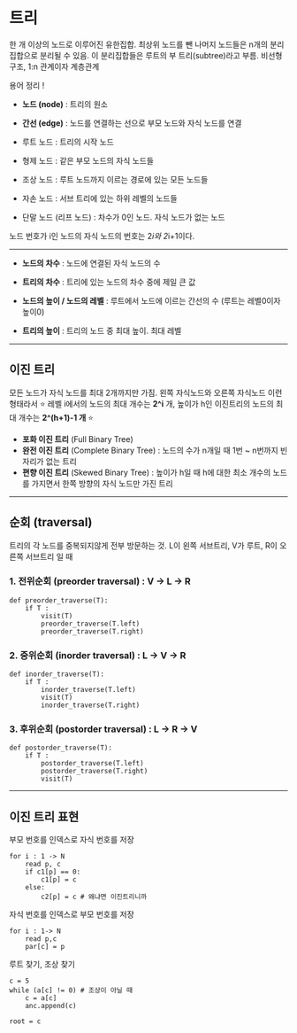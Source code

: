 # 트리
한 개 이상의 노드로 이루어진 유한집합. 최상위 노드를 뺀 나머지 노드들은 n개의 분리 집합으로 분리될 수 있음. 이 분리집합들은 루트의 부 트리(subtree)라고 부름. 비선형 구조, 1:n 관계이자 계층관계

용어 정리 !
- **노드 (node)** : 트리의 원소
- **간선 (edge)** : 노드를 연결하는 선으로 부모 노드와 자식 노드를 연결


- 루트 노드 : 트리의 시작 노드
- 형제 노드 : 같은 부모 노드의 자식 노드들
- 조상 노드 : 루트 노드까지 이르는 경로에 있는 모든 노드들
- 자손 노드 : 서브 트리에 있는 하위 레벨의 노드들
- 단말 노드 (리프 노드) : 차수가 0인 노드. 자식 노드가 없는 노드

노드 번호가 i인 노드의 자식 노드의 번호는 2*i와 2*i+1이다.

---
- **노드의 차수** : 노드에 연결된 자식 노드의 수
- **트리의 차수** : 트리에 있는 노드의 차수 중에 제일 큰 값

- **노드의 높이 / 노드의 레벨** : 루트에서 노드에 이르는 간선의 수 (루트는 레벨0이자 높이0)
- **트리의 높이** : 트리의 노드 중 최대 높이. 최대 레벨

---

## 이진 트리
모든 노드가 자식 노드를 최대 2개까지만 가짐. 왼쪽 자식노드와 오른쪽 자식노드 이런 형태라서 ⭐ 레벨 i에서의 노드의 최대 개수는 **2^i** 개, 높이가 h인 이진트리의 노드의 최대 개수는 **2^(h+1)-1 개** ⭐

- **포화 이진 트리** (Full Binary Tree)
- **완전 이진 트리** (Complete Binary Tree) : 노드의 수가 n개일 때 1번 ~ n번까지 빈 자리가 없는 트리
- **편향 이진 트리** (Skewed Binary Tree) : 높이가 h일 때 h에 대한 최소 개수의 노드를 가지면서 한쪽 방향의 자식 노드만 가진 트리

---

## 순회 (traversal)
트리의 각 노드를 중복되지않게 전부 방문하는 것. 
L이 왼쪽 서브트리, V가 루트, R이 오른쪽 서브트리 일 때
### 1. 전위순회 (preorder traversal) : V -> L -> R

    def preorder_traverse(T):
        if T :
            visit(T)
            preorder_traverse(T.left)
            preorder_traverse(T.right)


### 2. 중위순회 (inorder traversal) : L -> V -> R

    def inorder_traverse(T):
        if T :
            inorder_traverse(T.left)
            visit(T)
            inorder_traverse(T.right)

### 3. 후위순회 (postorder traversal) : L -> R -> V

    def postorder_traverse(T):
        if T :
            postorder_traverse(T.left)
            postorder_traverse(T.right)
            visit(T)

---
## 이진 트리 표현
부모 번호를 인덱스로 자식 번호를 저장

    for i : 1 -> N
        read p, c
        if c1[p] == 0:
            c1[p] = c
        else:
            c2[p] = c # 왜냐면 이진트리니까

자식 번호를 인덱스로 부모 번호를 저장

    for i : 1-> N
        read p,c
        par[c] = p

루트 찾기, 조상 찾기

    c = 5
    while (a[c] != 0) # 조상이 아닐 때
        c = a[c]
        anc.append(c)

    root = c